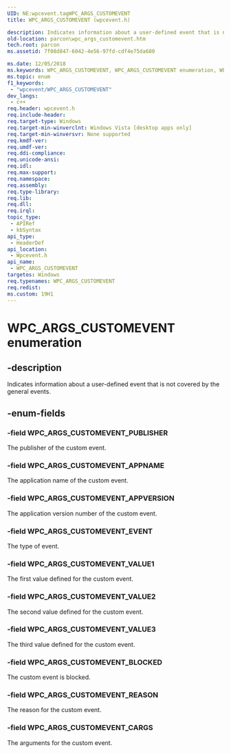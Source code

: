 ```yaml
---
UID: NE:wpcevent.tagWPC_ARGS_CUSTOMEVENT
title: WPC_ARGS_CUSTOMEVENT (wpcevent.h)

description: Indicates information about a user-defined event that is not covered by the general events.
old-location: parcon\wpc_args_customevent.htm
tech.root: parcon
ms.assetid: 7f08d847-6042-4e56-97fd-cdf4e75da680

ms.date: 12/05/2018
ms.keywords: WPC_ARGS_CUSTOMEVENT, WPC_ARGS_CUSTOMEVENT enumeration, WPC_ARGS_CUSTOMEVENT_APPNAME, WPC_ARGS_CUSTOMEVENT_APPVERSION, WPC_ARGS_CUSTOMEVENT_BLOCKED, WPC_ARGS_CUSTOMEVENT_CARGS, WPC_ARGS_CUSTOMEVENT_EVENT, WPC_ARGS_CUSTOMEVENT_PUBLISHER, WPC_ARGS_CUSTOMEVENT_REASON, WPC_ARGS_CUSTOMEVENT_VALUE1, WPC_ARGS_CUSTOMEVENT_VALUE2, WPC_ARGS_CUSTOMEVENT_VALUE3, parcon.wpc_args_customevent, wpcevent/WPC_ARGS_CUSTOMEVENT, wpcevent/WPC_ARGS_CUSTOMEVENT_APPNAME, wpcevent/WPC_ARGS_CUSTOMEVENT_APPVERSION, wpcevent/WPC_ARGS_CUSTOMEVENT_BLOCKED, wpcevent/WPC_ARGS_CUSTOMEVENT_CARGS, wpcevent/WPC_ARGS_CUSTOMEVENT_EVENT, wpcevent/WPC_ARGS_CUSTOMEVENT_PUBLISHER, wpcevent/WPC_ARGS_CUSTOMEVENT_REASON, wpcevent/WPC_ARGS_CUSTOMEVENT_VALUE1, wpcevent/WPC_ARGS_CUSTOMEVENT_VALUE2, wpcevent/WPC_ARGS_CUSTOMEVENT_VALUE3
ms.topic: enum
f1_keywords: 
 - "wpcevent/WPC_ARGS_CUSTOMEVENT"
dev_langs:
 - c++
req.header: wpcevent.h
req.include-header: 
req.target-type: Windows
req.target-min-winverclnt: Windows Vista [desktop apps only]
req.target-min-winversvr: None supported
req.kmdf-ver: 
req.umdf-ver: 
req.ddi-compliance: 
req.unicode-ansi: 
req.idl: 
req.max-support: 
req.namespace: 
req.assembly: 
req.type-library: 
req.lib: 
req.dll: 
req.irql: 
topic_type:
 - APIRef
 - kbSyntax
api_type:
 - HeaderDef
api_location:
 - Wpcevent.h
api_name:
 - WPC_ARGS_CUSTOMEVENT
targetos: Windows
req.typenames: WPC_ARGS_CUSTOMEVENT
req.redist: 
ms.custom: 19H1
---
```


# WPC_ARGS_CUSTOMEVENT enumeration


## -description


Indicates information about a user-defined event that is not covered by the general events.


## -enum-fields




### -field WPC_ARGS_CUSTOMEVENT_PUBLISHER

The publisher of the custom event.


### -field WPC_ARGS_CUSTOMEVENT_APPNAME

The application name of the custom event.


### -field WPC_ARGS_CUSTOMEVENT_APPVERSION

The application version number of the custom event.


### -field WPC_ARGS_CUSTOMEVENT_EVENT

The type of event.


### -field WPC_ARGS_CUSTOMEVENT_VALUE1

The first  value defined for the custom event.


### -field WPC_ARGS_CUSTOMEVENT_VALUE2

The second value defined for the custom event.


### -field WPC_ARGS_CUSTOMEVENT_VALUE3

The third value defined for the custom event.


### -field WPC_ARGS_CUSTOMEVENT_BLOCKED

The custom event is blocked.


### -field WPC_ARGS_CUSTOMEVENT_REASON

The reason for the custom event.


### -field WPC_ARGS_CUSTOMEVENT_CARGS

The arguments for the custom event.

